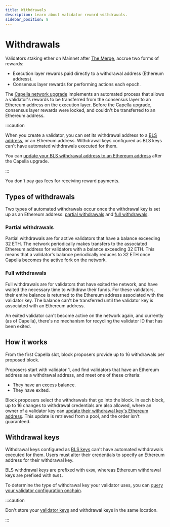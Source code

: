 ```yaml
---
title: Withdrawals
description: Learn about validator reward withdrawals.
sidebar_position: 8
---
```


# Withdrawals

Validators staking ether on Mainnet after [The Merge](merge.md), accrue two
forms of rewards:

- Execution layer rewards paid directly to a withdrawal address (Ethereum address).
- Consensus layer rewards for performing actions each epoch.

The
[Capella network upgrade](https://notes.ethereum.org/@launchpad/withdrawals-faq#Q-What-is-ShanghaiCapella)
implements an automated process that allows a validator's rewards to be
transferred from the consensus layer to an Ethereum address on the execution layer.
Before the Capella upgrade, consensus layer rewards were locked, and couldn't be
transferred to an Ethereum address.

:::caution

When you create a validator, you can set its withdrawal address to a
[BLS address](https://en.wikipedia.org/wiki/BLS_digital_signature), or an
Ethereum address.
Withdrawal keys configured as BLS keys can't have automated withdrawals executed
for them.

You can
[update your BLS withdrawal address to an Ethereum address](../how-to/update-withdrawal-keys.md)
after the Capella upgrade.

:::

You don't pay gas fees for receiving reward payments.

## Types of withdrawals

Two types of automated withdrawals occur once the withdrawal key is set up as an
Ethereum address: [partial withdrawals](#partial-withdrawals) and
[full withdrawals](#full-withdrawals).

### Partial withdrawals

Partial withdrawals are for active validators that have a balance exceeding 32 ETH.
The network periodically makes transfers to the associated Ethereum address for
validators with a balance exceeding 32 ETH.
This means that a validator's balance periodically reduces to 32 ETH once
Capella becomes the active fork on the network.

### Full withdrawals

Full withdrawals are for validators that have exited the network, and have
waited the necessary time to withdraw their funds.
For these validators, their entire balance is returned to the Ethereum address
associated with the validator key.
The balance can't be transferred until the validator key is associated with an
Ethereum address.

An exited validator can't become active on the network again, and currently (as
of Capella), there's no mechanism for recycling the validator ID that has been exited.

## How it works

From the first Capella slot, block proposers provide up to 16 withdrawals per
proposed block.

Proposers start with validator 1, and find validators that have an Ethereum address as a withdrawal address, and meet one of these criteria:

- They have an excess balance.
- They have exited.

Block proposers select the withdrawals that go into the block.
In each block, up to 16 changes to withdrawal credentials are also allowed,
where an owner of a validator key can
[update their withdrawal key's Ethereum address](../how-to/update-withdrawal-keys.md).
This update is retrieved from a pool, and the order isn't guaranteed.

## Withdrawal keys

Withdrawal keys configured as
[BLS keys](https://en.wikipedia.org/wiki/BLS_digital_signature) can't have
automated withdrawals executed for them.
Users must alter their credentials to specify an Ethereum address for their
withdrawal key.

BLS withdrawal keys are prefixed with `0x00`, whereas Ethereum withdrawal keys
are prefixed with `0x01`.

To determine the type of withdrawal key your validator uses, you can
[query your validator configuration onchain](../how-to/update-withdrawal-keys.md#determine-the-withdrawal-address-type).

:::caution

Don't store your [validator keys](../how-to/use-external-signer/manage-keys.md) and
withdrawal keys in the same location.

:::
